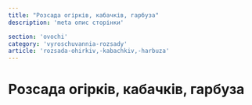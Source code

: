 ```yaml
---
title: "Розсада огірків, кабачків, гарбуза"
description: 'meta опис сторінки'

section: 'ovochi'
category: 'vyroschuvannia-rozsady'
article: 'rozsada-ohirkiv,-kabachkiv,-harbuza'
---
```


# Розсада огірків, кабачків, гарбуза